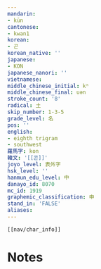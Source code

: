 ```yaml
---
mandarin:
- kūn
cantonese:
- kwan1
korean:
- 곤
korean_native: ''
japanese:
- KON
japanese_nanori: ''
vietnamese:
middle_chinese_initial: kʰ
middle_chinese_final: uən
stroke_count: '8'
radical: 土
skip_number: 1-3-5
grade_level: 名
pos: ''
english:
- eighth trigram
- southwest
羅馬字: kon
韓文: '[[콘]]'
joyo_level: 表外字
hsk_level: ''
hanmun_edu_level: 中
danayo_id: 8070
mc_id: 1919
graphemic_classification: 申
stand_in: 'FALSE'
aliases:
---
```

```meta-bind-embed
[[nav/char_info]]
```

# Notes
